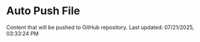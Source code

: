 # Auto Push File

Content that will be pushed to GitHub repository.
Last updated: 07/21/2025, 03:33:24 PM